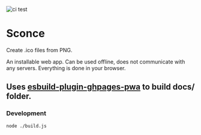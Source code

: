 ![ci test](https://github.com/firien/sconce/actions/workflows/node.js.yml/badge.svg?event=push)

# Sconce

Create .ico files from PNG.

An installable web app. Can be used offline, does not communicate with any servers. Everything is done in your browser.

Uses [esbuild-plugin-ghpages-pwa](https://github.com/firien/esbuild-plugin-ghpages-pwa) to build docs/ folder.
---

### Development

    node ./build.js
